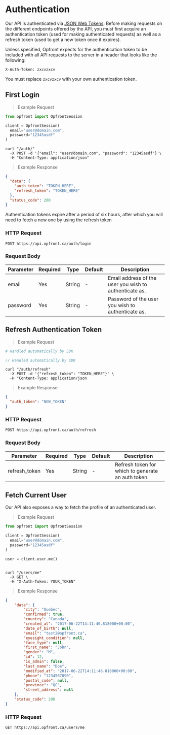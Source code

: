 # Authentication

Our API is authenticated via [JSON Web Tokens](https://jwt.io/). Before making requests on the different endpoints offered by the API,
you must first acquire an authentication token (used for making authenticated requests) as well as a refresh token (used to get a new token once it expires).

Unless specified, Opfront expects for the authentication token to be included with all API requests to the server in a header that looks like the following:

`X-Auth-Token: zxcvzxcv`

<aside class="notice">
You must replace <code>zxcvzxcv</code> with your own authentication token.
</aside>

## First Login

> Example Request

```python
from opfront import OpfrontSession

client = OpfrontSession(
  email="user@domain.com",
  password="12345asdf"
)
```

```shell
curl "/auth/"
  -X POST -d '{"email": "user@domain.com", "password": "12345asdf"}'\
  -H "Content-Type: application/json"
```

> Example Response

```json
{
  "data": {
    "auth_token": "TOKEN_HERE",
    "refresh_token": "TOKEN_HERE"
  },
  "status_code": 200
}
```

<aside class="warning">
Authentication tokens expire after a period of six hours, after which you will need to fetch a new one
by using the refresh token
</aside>

### HTTP Request
`POST https://api.opfront.ca/auth/login`

### Request Body
Parameter | Required | Type | Default | Description
--------- | -------- | ---- | ------- | -----------
email | Yes | String | - | Email address of the user you wish to authenticate as.
password | Yes | String | - | Password of the user you wish to authenticate as.

## Refresh Authentication Token

> Example Request

```python
# Handled automatically by SDK
```

```javascript
// Handled automatically by SDK
```

```shell
curl "/auth/refresh"
  -X POST -d '{"refresh_token": "TOKEN_HERE"}' \
  -H "Content-Type: application/json
```

> Example Response

```json
{
  "auth_token": "NEW_TOKEN"
}
```

### HTTP Request
`POST https://api.opfront.ca/auth/refresh`

### Request Body
Parameter | Required | Type | Default | Description
--------- | -------- | ---- | ------- | -----------
refresh_token | Yes | String | - | Refresh token for which to generate an auth token.

## Fetch Current User
Our API also exposes a way to fetch the profile of an authenticated user.

> Example Request

```python
from opfront import OpfrontSession

client = OpfrontSession(
  email="user@domain.com",
  password="12345asdf"
)

user = client.user.me()
```

```javascript
```

```shell
curl "/users/me"
  -X GET \
  -H "X-Auth-Token: YOUR_TOKEN"
```

> Example Response

```json
{
	"data": {
		"city": "Quebec",
		"confirmed": true,
		"country": "Canada",
		"created_at": "2017-06-22T14:11:46.818000+00:00",
		"date_of_birth": null,
		"email": "test2@opfront.ca",
		"eyesight_condition": null,
		"face_type": null,
		"first_name": "John",
		"gender": "M",
		"id": 12,
		"is_admin": false,
		"last_name": "Doe",
		"modified_at": "2017-06-22T14:11:46.818000+00:00",
		"phone": "1234567890",
		"postal_code": null,
		"province": "QC",
		"street_address": null
	},
	"status_code": 200
}
```

### HTTP Request

`GET https://api.opfront.ca/users/me`
